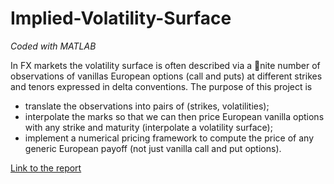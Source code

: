 # Implied-Volatility-Surface

*Coded with MATLAB*

In FX markets the volatility surface is often described via a nite number of observations of
vanillas European options (call and puts) at different strikes and tenors expressed in delta
conventions. The purpose of this project is
- translate the observations into pairs of (strikes, volatilities);
- interpolate the marks so that we can then price European vanilla options with any strike
and maturity (interpolate a volatility surface);
- implement a numerical pricing framework to compute the price of any generic European
payoff (not just vanilla call and put options).

[Link to the report](doc/Project_Document.pdf)